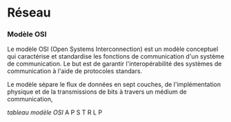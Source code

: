 # Réseau
### Modèle OSI

Le modèle OSI (Open Systems Interconnection) est un modèle conceptuel qui caractérise et standardise les fonctions de communication d'un système de communication.
Le but est de garantir l'interopérabilité des systèmes de communication à l'aide de protocoles standars.

Le modèle sépare le flux de données en sept couches, de l'implémentation physique et de la transmissions de bits à travers un médium de communication, 


*tableau modèle OSI* 
A
P
S
T
R
L
P